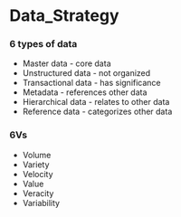 <h1>Data_Strategy</h1>

<h3>6 types of data</h3>
<ul>
  <li>Master data - core data</li>
  <li>Unstructured data - not organized</li>
  <li>Transactional data - has significance</li>
  <li>Metadata - references other data</li>
  <li>Hierarchical data - relates to other data</li>
  <li>Reference data - categorizes other data</li>
</ul>

<h3>6Vs</h3>
<ul>
  <li>Volume</li>
  <li>Variety</li>
  <li>Velocity</li>
  <li>Value</li>
  <li>Veracity</li>
  <li>Variability</li>
</ul>
